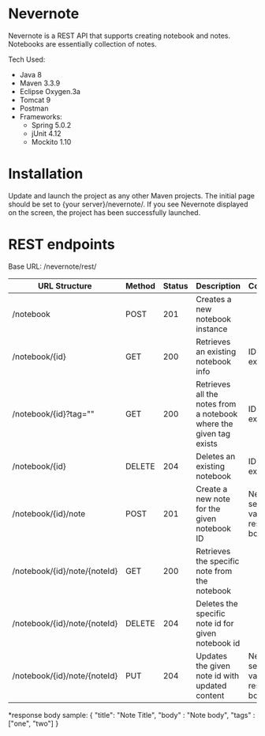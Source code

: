 # Nevernote

Nevernote is a REST API that supports creating notebook and notes. Notebooks are essentially collection of notes. 

Tech Used:
  - Java 8
  - Maven 3.3.9
  - Eclipse Oxygen.3a
  - Tomcat 9
  - Postman
  - Frameworks:
      - Spring 5.0.2
      - jUnit 4.12
      - Mockito 1.10

# Installation
Update and launch the project as any other Maven projects. The initial page should be set to {your server}/nevernote/. If you see Nevernote displayed on the screen, the project has been successfully launched. 

# REST endpoints

Base URL: /nevernote/rest/

| URL Structure | Method | Status| Description | Comment
|-|-|-|-|-|
| /notebook | POST | 201 | Creates a new notebook instance
| /notebook/{id} | GET | 200 | Retrieves an existing notebook info | ID has to exist
| /notebook/{id}?tag="" | GET | 200 | Retrieves all the notes from a notebook where the given tag exists | ID has to exist
| /notebook/{id} | DELETE | 204 | Deletes an existing notebook | ID has to exist
| /notebook/{id}/note | POST | 201 | Create a new note for the given notebook ID | Need to send a valid json response body*
| /notebook/{id}/note/{noteId} | GET | 200 | Retrieves the specific note from the notebook | 
| /notebook/{id}/note/{noteId} | DELETE | 204 | Deletes the specific note id for given notebook id
| /notebook/{id}/note/{noteId} | PUT | 204 | Updates the given note id with updated content | Need to send a valid json response body

*response body sample:
{
	"title": "Note Title",
	"body" : "Note body",
	"tags" : ["one", "two"]
}
